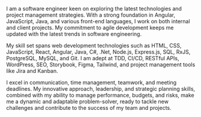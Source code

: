 I am a software engineer keen on exploring the latest technologies and project management strategies. With a strong foundation in Angular, JavaScript, Java, and various front-end languages, I work on both internal and client projects. My commitment to agile development keeps me updated with the latest trends in software engineering.

My skill set spans web development technologies such as HTML, CSS, JavaScript, React, Angular, Java, C#, .Net, Node.js, Express.js, SQL, RxJS, PostgreSQL, MySQL, and Git. I am adept at TDD, CI/CD, RESTful APIs, WordPress, SEO, Storybook, Figma, Tailwind, and project management tools like Jira and Kanban.

I excel in communication, time management, teamwork, and meeting deadlines. My innovative approach, leadership, and strategic planning skills, combined with my ability to manage performance, budgets, and risks, make me a dynamic and adaptable problem-solver, ready to tackle new challenges and contribute to the success of my team and projects.
